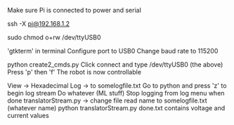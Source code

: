 Make sure Pi is connected to power and serial

ssh -X pi@192.168.1.2

sudo chmod o+rw /dev/ttyUSB0

'gtkterm' in terminal
Configure port to USB0
Change baud rate to 115200


python create2_cmds.py
Click connect and type /dev/ttyUSB0 (the above)
Press 'p' then 'f'
The robot is now controllable


View -> Hexadecimal
Log -> to somelogfile.txt
Go to python and press 'z' to begin log stream
Do whatever (ML stuff)
Stop logging from log menu when done
translatorStream.py -> change file read name to somelogfile.txt (whatever name)
python translatorStream.py
done.txt contains voltage and current values
